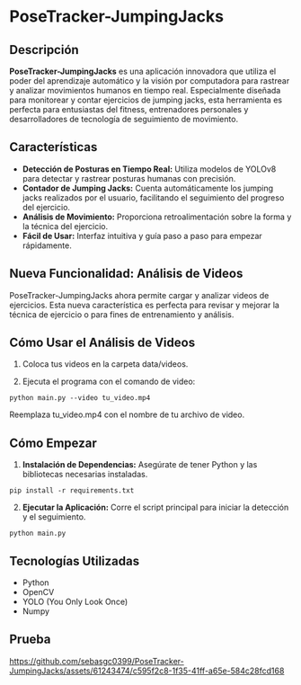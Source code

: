 # PoseTracker-JumpingJacks
## Descripción
**PoseTracker-JumpingJacks** es una aplicación innovadora que utiliza el poder del aprendizaje automático y la visión por computadora para rastrear y analizar movimientos humanos en tiempo real. Especialmente diseñada para monitorear y contar ejercicios de jumping jacks, esta herramienta es perfecta para entusiastas del fitness, entrenadores personales y desarrolladores de tecnología de seguimiento de movimiento.

## Características
- **Detección de Posturas en Tiempo Real:** Utiliza modelos de YOLOv8 para detectar y rastrear posturas humanas con precisión.
- **Contador de Jumping Jacks:** Cuenta automáticamente los jumping jacks realizados por el usuario, facilitando el seguimiento del progreso del ejercicio.
- **Análisis de Movimiento:** Proporciona retroalimentación sobre la forma y la técnica del ejercicio.
- **Fácil de Usar:** Interfaz intuitiva y guía paso a paso para empezar rápidamente.

## Nueva Funcionalidad: Análisis de Videos
PoseTracker-JumpingJacks ahora permite cargar y analizar videos de ejercicios. Esta nueva característica es perfecta para revisar y mejorar la técnica de ejercicio o para fines de entrenamiento y análisis.

## Cómo Usar el Análisis de Videos
1. Coloca tus videos en la carpeta data/videos.

2. Ejecuta el programa con el comando de video:

```python main.py --video tu_video.mp4```

Reemplaza tu_video.mp4 con el nombre de tu archivo de video.

## Cómo Empezar
1. **Instalación de Dependencias:** Asegúrate de tener Python y las bibliotecas necesarias instaladas.

```pip install -r requirements.txt```

2. **Ejecutar la Aplicación:** Corre el script principal para iniciar la detección y el seguimiento.

```python main.py```

## Tecnologías Utilizadas
- Python
- OpenCV
- YOLO (You Only Look Once)
- Numpy

## Prueba
https://github.com/sebasgc0399/PoseTracker-JumpingJacks/assets/61243474/c595f2c8-1f35-41ff-a65e-584c28fcd168

